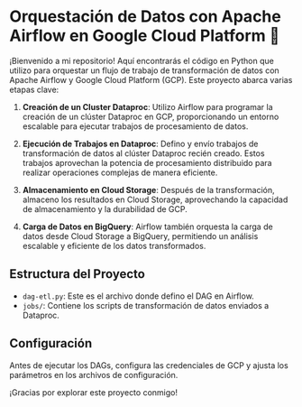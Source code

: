 # Orquestación de Datos con Apache Airflow en Google Cloud Platform 🚀

¡Bienvenido a mi repositorio! Aquí encontrarás el código en Python que utilizo para orquestar un flujo de trabajo de transformación de datos con Apache Airflow y Google Cloud Platform (GCP). Este proyecto abarca varias etapas clave:

1. **Creación de un Cluster Dataproc**: Utilizo Airflow para programar la creación de un clúster Dataproc en GCP, proporcionando un entorno escalable para ejecutar trabajos de procesamiento de datos.

2. **Ejecución de Trabajos en Dataproc**: Defino y envío trabajos de transformación de datos al clúster Dataproc recién creado. Estos trabajos aprovechan la potencia de procesamiento distribuido para realizar operaciones complejas de manera eficiente.

3. **Almacenamiento en Cloud Storage**: Después de la transformación, almaceno los resultados en Cloud Storage, aprovechando la capacidad de almacenamiento y la durabilidad de GCP.

4. **Carga de Datos en BigQuery**: Airflow también orquesta la carga de datos desde Cloud Storage a BigQuery, permitiendo un análisis escalable y eficiente de los datos transformados.

## Estructura del Proyecto

- `dag-etl.py`: Este es el archivo donde defino el DAG en Airflow.
- `jobs/`: Contiene los scripts de transformación de datos enviados a Dataproc.

## Configuración

Antes de ejecutar los DAGs, configura las credenciales de GCP y ajusta los parámetros en los archivos de configuración.

¡Gracias por explorar este proyecto conmigo!

